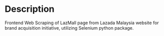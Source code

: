 # Description

Frontend Web Scraping of LazMall page from Lazada Malaysia website for brand acquisition initiative, utilizing Selenium python package.
